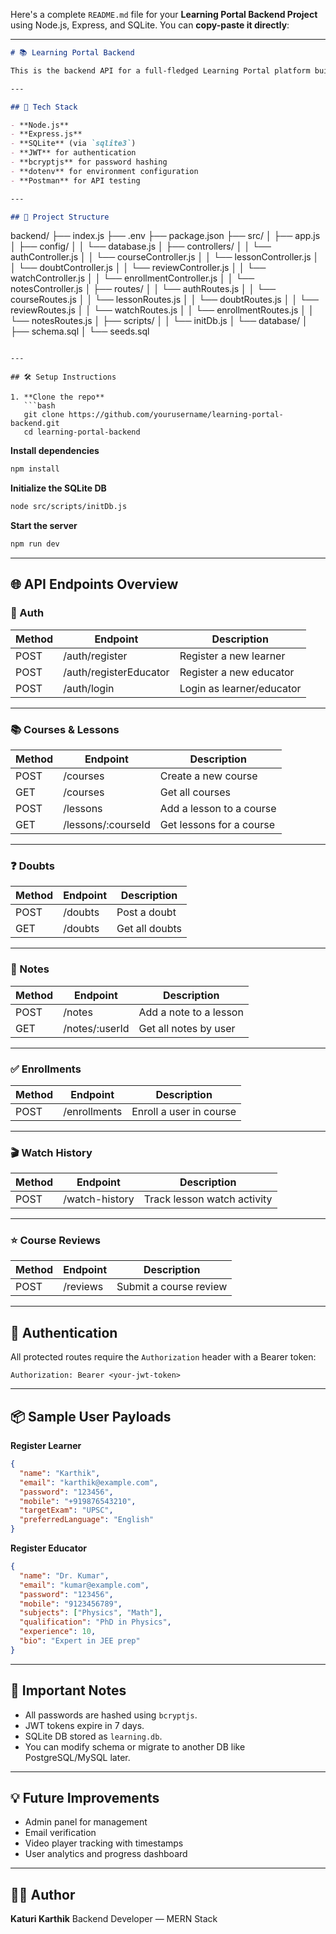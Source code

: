 Here's a complete `README.md` file for your **Learning Portal Backend Project** using Node.js, Express, and SQLite. You can **copy-paste it directly**:

---

```markdown
# 📚 Learning Portal Backend

This is the backend API for a full-fledged Learning Portal platform built with **Node.js**, **Express.js**, and **SQLite**. The portal supports user registration, authentication, course and lesson management, doubts, enrollments, watch history, reviews, and notes.

---

## 🚀 Tech Stack

- **Node.js**
- **Express.js**
- **SQLite** (via `sqlite3`)
- **JWT** for authentication
- **bcryptjs** for password hashing
- **dotenv** for environment configuration
- **Postman** for API testing

---

## 📁 Project Structure

```

backend/
├── index.js
├── .env
├── package.json
├── src/
│   ├── app.js
│   ├── config/
│   │   └── database.js
│   ├── controllers/
│   │   └── authController.js
│   │   └── courseController.js
│   │   └── lessonController.js
│   │   └── doubtController.js
│   │   └── reviewController.js
│   │   └── watchController.js
│   │   └── enrollmentController.js
│   │   └── notesController.js
│   ├── routes/
│   │   └── authRoutes.js
│   │   └── courseRoutes.js
│   │   └── lessonRoutes.js
│   │   └── doubtRoutes.js
│   │   └── reviewRoutes.js
│   │   └── watchRoutes.js
│   │   └── enrollmentRoutes.js
│   │   └── notesRoutes.js
│   ├── scripts/
│   │   └── initDb.js
│   └── database/
│       ├── schema.sql
│       └── seeds.sql

````

---

## 🛠️ Setup Instructions

1. **Clone the repo**
   ```bash
   git clone https://github.com/yourusername/learning-portal-backend.git
   cd learning-portal-backend
````

 **Install dependencies**

   ```bash
   npm install
   ```

 **Initialize the SQLite DB**

   ```bash
   node src/scripts/initDb.js
   ```

 **Start the server**

   ```bash
   npm run dev
   ```

---

## 🌐 API Endpoints Overview

### 🔐 Auth

| Method | Endpoint               | Description               |
| ------ | ---------------------- | ------------------------- |
| POST   | /auth/register         | Register a new learner    |
| POST   | /auth/registerEducator | Register a new educator   |
| POST   | /auth/login            | Login as learner/educator |

---

### 📚 Courses & Lessons

| Method | Endpoint            | Description              |
| ------ | ------------------- | ------------------------ |
| POST   | /courses            | Create a new course      |
| GET    | /courses            | Get all courses          |
| POST   | /lessons            | Add a lesson to a course |
| GET    | /lessons/\:courseId | Get lessons for a course |

---

### ❓ Doubts

| Method | Endpoint | Description    |
| ------ | -------- | -------------- |
| POST   | /doubts  | Post a doubt   |
| GET    | /doubts  | Get all doubts |

---

### 📝 Notes

| Method | Endpoint        | Description            |
| ------ | --------------- | ---------------------- |
| POST   | /notes          | Add a note to a lesson |
| GET    | /notes/\:userId | Get all notes by user  |

---

### ✅ Enrollments

| Method | Endpoint     | Description             |
| ------ | ------------ | ----------------------- |
| POST   | /enrollments | Enroll a user in course |

---

### 🎬 Watch History

| Method | Endpoint       | Description                 |
| ------ | -------------- | --------------------------- |
| POST   | /watch-history | Track lesson watch activity |

---

### ⭐ Course Reviews

| Method | Endpoint | Description            |
| ------ | -------- | ---------------------- |
| POST   | /reviews | Submit a course review |

---

## 🔐 Authentication

All protected routes require the `Authorization` header with a Bearer token:

```
Authorization: Bearer <your-jwt-token>
```

---

## 📦 Sample User Payloads

**Register Learner**

```json
{
  "name": "Karthik",
  "email": "karthik@example.com",
  "password": "123456",
  "mobile": "+919876543210",
  "targetExam": "UPSC",
  "preferredLanguage": "English"
}
```

**Register Educator**

```json
{
  "name": "Dr. Kumar",
  "email": "kumar@example.com",
  "password": "123456",
  "mobile": "9123456789",
  "subjects": ["Physics", "Math"],
  "qualification": "PhD in Physics",
  "experience": 10,
  "bio": "Expert in JEE prep"
}
```

---

## 📌 Important Notes

* All passwords are hashed using `bcryptjs`.
* JWT tokens expire in 7 days.
* SQLite DB stored as `learning.db`.
* You can modify schema or migrate to another DB like PostgreSQL/MySQL later.

---

## 💡 Future Improvements

* Admin panel for management
* Email verification
* Video player tracking with timestamps
* User analytics and progress dashboard

---

## 🧑‍💻 Author

**Katuri Karthik**
Backend Developer — MERN Stack


